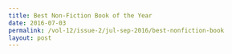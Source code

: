 ```yaml
---
title: Best Non-Fiction Book of the Year
date: 2016-07-03
permalink: /vol-12/issue-2/jul-sep-2016/best-nonfiction-book
layout: post
---
```

